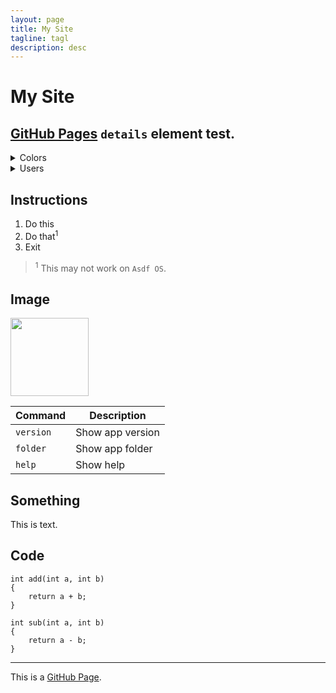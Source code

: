 ```yaml
---
layout: page
title: My Site
tagline: tagl
description: desc
---
```



# My Site
## [GitHub Pages](https://pages.github.com/) `details` element test.

<details markdown="1">
  
<summary>Colors</summary>

**Basic**

* Red
* Yellow
* Green

**Other**

* Black
* White

</details>

<details markdown="1">
  
<summary>Users</summary>

| User | Username | Status |
| --- | --- | --- |
| John | asdf | 1 |
| Bob | qwer | 1 |
| Mary | zxcv | 0 |

</details>

## Instructions
1. Do this
2. Do that<sup>1</sup>
3. Exit
> <sup>1</sup> This may not work on `Asdf OS`.

## Image

<picture>
  <img src="https://user-images.githubusercontent.com/25423296/163456779-a8556205-d0a5-45e2-ac17-42d089e3c3f8.png" width='125'>
</picture>

| Command | Description |
| --- | --- |
| `version` | Show app version |
| `folder` | Show app folder |
| `help` | Show help |

## Something
This is text.

## Code

```
int add(int a, int b)
{
    return a + b;
}
```
```
int sub(int a, int b)
{
    return a - b;
}
```


---

This is a [GitHub Page](https://pages.github.com/).
